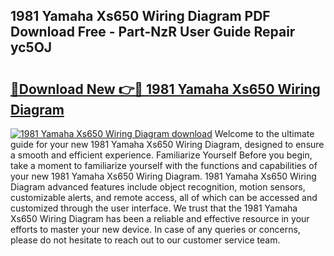 ## 1981 Yamaha Xs650 Wiring Diagram PDF Download Free - Part-NzR User Guide Repair yc5OJ

# <h2><a href="http://dfreml.blite.top/?on=1981+Yamaha+Xs650+Wiring+Diagram">🔗Download New 👉🔴 1981 Yamaha Xs650 Wiring Diagram</a></h2>

[![1981 Yamaha Xs650 Wiring Diagram download](https://i.imgur.com/lujVjoI.png)](http://dfreml.blite.top/?on=1981+Yamaha+Xs650+Wiring+Diagram)
Welcome to the ultimate guide for your new 1981 Yamaha Xs650 Wiring Diagram, designed to ensure a smooth and efficient experience. Familiarize Yourself Before you begin, take a moment to familiarize yourself with the functions and capabilities of your new 1981 Yamaha Xs650 Wiring Diagram. 1981 Yamaha Xs650 Wiring Diagram advanced features include object recognition, motion sensors, customizable alerts, and remote access, all of which can be accessed and customized through the user interface. We trust that the 1981 Yamaha Xs650 Wiring Diagram has been a reliable and effective resource in your efforts to master your new device. In case of any queries or concerns, please do not hesitate to reach out to our customer service team.
